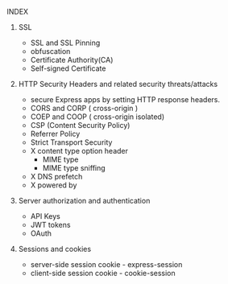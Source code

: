 INDEX

1. SSL 
    - SSL and SSL Pinning
    - obfuscation
    - Certificate Authority(CA)
    - Self-signed Certificate 

2. HTTP Security Headers and related security threats/attacks
    - secure Express apps by setting HTTP response headers.
    - CORS and CORP ( cross-origin )
    - COEP and COOP ( cross-origin isolated)
    - CSP (Content Security Policy)
    - Referrer Policy
    - Strict Transport Security
    -  X content type option header
        - MIME type
        - MIME type sniffing
    - X DNS prefetch
    - X powered by

3. Server authorization and authentication
    - API Keys
    - JWT tokens
    - OAuth

4. Sessions and cookies 
    - server-side session cookie - express-session
    - client-side session cookie - cookie-session
